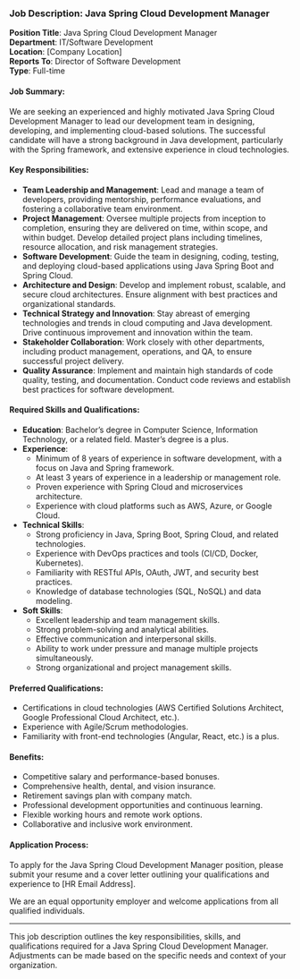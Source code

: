 ### Job Description: Java Spring Cloud Development Manager

**Position Title**: Java Spring Cloud Development Manager  
**Department**: IT/Software Development  
**Location**: [Company Location]  
**Reports To**: Director of Software Development  
**Type**: Full-time

#### Job Summary:
We are seeking an experienced and highly motivated Java Spring Cloud Development Manager to lead our development team in designing, developing, and implementing cloud-based solutions. The successful candidate will have a strong background in Java development, particularly with the Spring framework, and extensive experience in cloud technologies.

#### Key Responsibilities:
- **Team Leadership and Management**: Lead and manage a team of developers, providing mentorship, performance evaluations, and fostering a collaborative team environment.
- **Project Management**: Oversee multiple projects from inception to completion, ensuring they are delivered on time, within scope, and within budget. Develop detailed project plans including timelines, resource allocation, and risk management strategies.
- **Software Development**: Guide the team in designing, coding, testing, and deploying cloud-based applications using Java Spring Boot and Spring Cloud.
- **Architecture and Design**: Develop and implement robust, scalable, and secure cloud architectures. Ensure alignment with best practices and organizational standards.
- **Technical Strategy and Innovation**: Stay abreast of emerging technologies and trends in cloud computing and Java development. Drive continuous improvement and innovation within the team.
- **Stakeholder Collaboration**: Work closely with other departments, including product management, operations, and QA, to ensure successful project delivery.
- **Quality Assurance**: Implement and maintain high standards of code quality, testing, and documentation. Conduct code reviews and establish best practices for software development.

#### Required Skills and Qualifications:
- **Education**: Bachelor’s degree in Computer Science, Information Technology, or a related field. Master’s degree is a plus.
- **Experience**:
    - Minimum of 8 years of experience in software development, with a focus on Java and Spring framework.
    - At least 3 years of experience in a leadership or management role.
    - Proven experience with Spring Cloud and microservices architecture.
    - Experience with cloud platforms such as AWS, Azure, or Google Cloud.
- **Technical Skills**:
    - Strong proficiency in Java, Spring Boot, Spring Cloud, and related technologies.
    - Experience with DevOps practices and tools (CI/CD, Docker, Kubernetes).
    - Familiarity with RESTful APIs, OAuth, JWT, and security best practices.
    - Knowledge of database technologies (SQL, NoSQL) and data modeling.
- **Soft Skills**:
    - Excellent leadership and team management skills.
    - Strong problem-solving and analytical abilities.
    - Effective communication and interpersonal skills.
    - Ability to work under pressure and manage multiple projects simultaneously.
    - Strong organizational and project management skills.

#### Preferred Qualifications:
- Certifications in cloud technologies (AWS Certified Solutions Architect, Google Professional Cloud Architect, etc.).
- Experience with Agile/Scrum methodologies.
- Familiarity with front-end technologies (Angular, React, etc.) is a plus.

#### Benefits:
- Competitive salary and performance-based bonuses.
- Comprehensive health, dental, and vision insurance.
- Retirement savings plan with company match.
- Professional development opportunities and continuous learning.
- Flexible working hours and remote work options.
- Collaborative and inclusive work environment.

#### Application Process:
To apply for the Java Spring Cloud Development Manager position, please submit your resume and a cover letter outlining your qualifications and experience to [HR Email Address].

We are an equal opportunity employer and welcome applications from all qualified individuals.

---

This job description outlines the key responsibilities, skills, and qualifications required for a Java Spring Cloud Development Manager. Adjustments can be made based on the specific needs and context of your organization.
